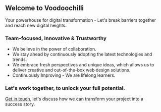 ## Welcome to Voodoochilli

Your powerhouse for digital transformation - Let's break barriers together and reach new digital heights. 

### Team-focused, Innovative & Trustworthy
* We believe in the power of collaboration.
* We stay ahead by continuously adopting the latest technologies and trends.
* We embrace fresh perspectives and unique ideas, which allows us to deliver creative and out-of-the-box web design solutions.
* Continuously Improving - We are lifelong learners.

### Let's work together, to unlock your full potential.
[Get in touch](https://voodoochilli.com/contact-us/ "Contact Voodoochilli"), let's discuss how we can transform your project into a success story.
